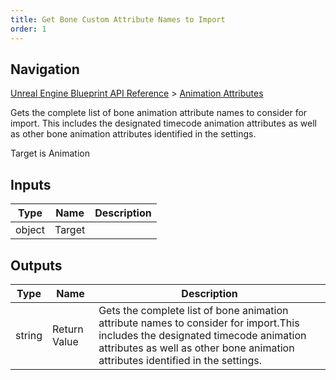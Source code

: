 ```yaml
---
title: Get Bone Custom Attribute Names to Import
order: 1
---
```

## Navigation

[Unreal Engine Blueprint API Reference](https://dev.epicgames.com/documentation/en-us/unreal-engine/BlueprintAPI) > [Animation Attributes](https://dev.epicgames.com/documentation/en-us/unreal-engine/BlueprintAPI/AnimationAttributes)

Gets the complete list of bone animation attribute names to consider for import.
This includes the designated timecode animation attributes as well as other bone animation attributes identified in the settings.

Target is Animation

## Inputs

| Type | Name | Description |
| --- | --- | --- |
| object | Target |  |

## Outputs

| Type | Name | Description |
| --- | --- | --- |
| string | Return Value | Gets the complete list of bone animation attribute names to consider for import.This includes the designated timecode animation attributes as well as other bone animation attributes identified in the settings. |
